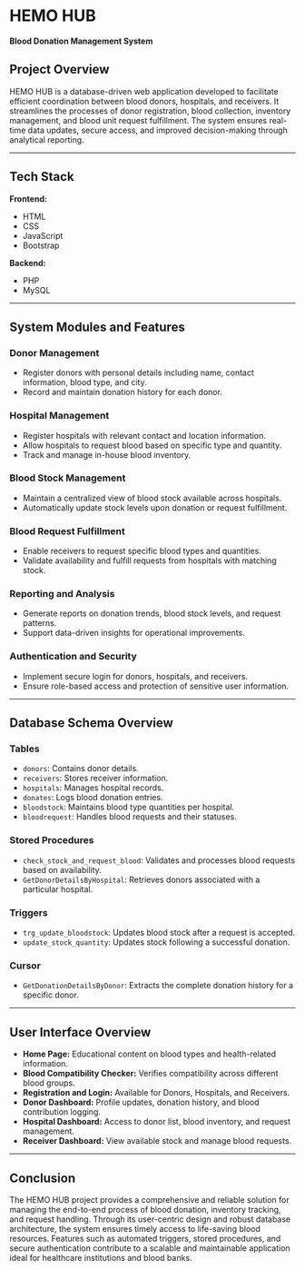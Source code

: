 # HEMO HUB  
**Blood Donation Management System**

## Project Overview

HEMO HUB is a database-driven web application developed to facilitate efficient coordination between blood donors, hospitals, and receivers. It streamlines the processes of donor registration, blood collection, inventory management, and blood unit request fulfillment. The system ensures real-time data updates, secure access, and improved decision-making through analytical reporting.

---

## Tech Stack

**Frontend:**  
- HTML  
- CSS  
- JavaScript  
- Bootstrap

**Backend:**  
- PHP  
- MySQL

---

## System Modules and Features

### Donor Management
- Register donors with personal details including name, contact information, blood type, and city.
- Record and maintain donation history for each donor.

### Hospital Management
- Register hospitals with relevant contact and location information.
- Allow hospitals to request blood based on specific type and quantity.
- Track and manage in-house blood inventory.

### Blood Stock Management
- Maintain a centralized view of blood stock available across hospitals.
- Automatically update stock levels upon donation or request fulfillment.

### Blood Request Fulfillment
- Enable receivers to request specific blood types and quantities.
- Validate availability and fulfill requests from hospitals with matching stock.

### Reporting and Analysis
- Generate reports on donation trends, blood stock levels, and request patterns.
- Support data-driven insights for operational improvements.

### Authentication and Security
- Implement secure login for donors, hospitals, and receivers.
- Ensure role-based access and protection of sensitive user information.

---

## Database Schema Overview

### Tables
- `donors`: Contains donor details.
- `receivers`: Stores receiver information.
- `hospitals`: Manages hospital records.
- `donates`: Logs blood donation entries.
- `bloodstock`: Maintains blood type quantities per hospital.
- `bloodrequest`: Handles blood requests and their statuses.

### Stored Procedures
- `check_stock_and_request_blood`: Validates and processes blood requests based on availability.
- `GetDonorDetailsByHospital`: Retrieves donors associated with a particular hospital.

### Triggers
- `trg_update_bloodstock`: Updates blood stock after a request is accepted.
- `update_stock_quantity`: Updates stock following a successful donation.

### Cursor
- `GetDonationDetailsByDonor`: Extracts the complete donation history for a specific donor.

---

## User Interface Overview

- **Home Page:** Educational content on blood types and health-related information.
- **Blood Compatibility Checker:** Verifies compatibility across different blood groups.
- **Registration and Login:** Available for Donors, Hospitals, and Receivers.
- **Donor Dashboard:** Profile updates, donation history, and blood contribution logging.
- **Hospital Dashboard:** Access to donor list, blood inventory, and request management.
- **Receiver Dashboard:** View available stock and manage blood requests.

---

## Conclusion

The HEMO HUB project provides a comprehensive and reliable solution for managing the end-to-end process of blood donation, inventory tracking, and request handling. Through its user-centric design and robust database architecture, the system ensures timely access to life-saving blood resources. Features such as automated triggers, stored procedures, and secure authentication contribute to a scalable and maintainable application ideal for healthcare institutions and blood banks.


